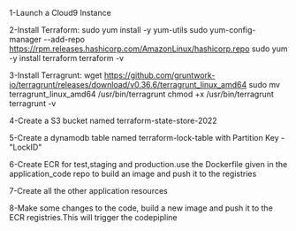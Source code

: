 1-Launch a Cloud9 Instance

2-Install Terraform:
    sudo yum install -y yum-utils
    sudo yum-config-manager --add-repo https://rpm.releases.hashicorp.com/AmazonLinux/hashicorp.repo
    sudo yum -y install terraform
    terraform -v
    
3-Install Terragrunt:
    wget https://github.com/gruntwork-io/terragrunt/releases/download/v0.36.6/terragrunt_linux_amd64
    sudo mv terragrunt_linux_amd64 /usr/bin/terragrunt
    chmod +x /usr/bin/terragrunt
    terragrunt -v
    
4-Create a S3 bucket named terraform-state-store-2022

5-Create a dynamodb table named terraform-lock-table with Partition Key - "LockID"

6-Create ECR for test,staging and production.use the Dockerfile given in the application_code repo to build an image and push it to the registries

7-Create all the other application resources

8-Make some changes to the code, build a new image and push it to the ECR registries.This will trigger the codepipline
